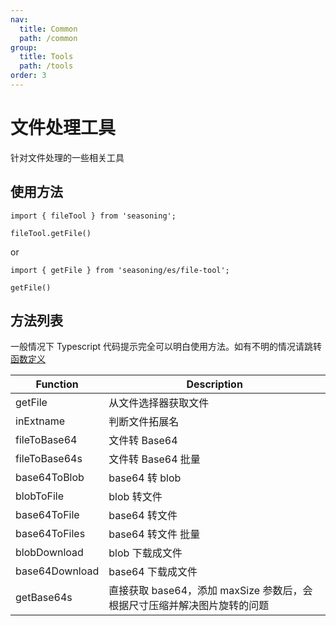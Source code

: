 ```yaml
---
nav:
  title: Common
  path: /common
group:
  title: Tools
  path: /tools
order: 3
---
```


# 文件处理工具

针对文件处理的一些相关工具

## 使用方法

```
import { fileTool } from 'seasoning';

fileTool.getFile()
```

or

```
import { getFile } from 'seasoning/es/file-tool';

getFile()
```

## 方法列表

一般情况下 Typescript 代码提示完全可以明白使用方法。如有不明的情况请跳转[函数定义](https://github.com/dyb881/seasoning/blob/master/src/file-tool/index.ts)

| Function       | Description                                                              |
| -------------- | ------------------------------------------------------------------------ |
| getFile        | 从文件选择器获取文件                                                     |
| inExtname      | 判断文件拓展名                                                           |
| fileToBase64   | 文件转 Base64                                                            |
| fileToBase64s  | 文件转 Base64 批量                                                       |
| base64ToBlob   | base64 转 blob                                                           |
| blobToFile     | blob 转文件                                                              |
| base64ToFile   | base64 转文件                                                            |
| base64ToFiles  | base64 转文件 批量                                                       |
| blobDownload   | blob 下载成文件                                                          |
| base64Download | base64 下载成文件                                                        |
| getBase64s     | 直接获取 base64，添加 maxSize 参数后，会根据尺寸压缩并解决图片旋转的问题 |
